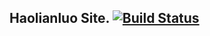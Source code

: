 Haolianluo Site. [![Build Status](https://travis-ci.org/haolianluo/site.svg?branch=master)](https://travis-ci.org/haolianluo/site)
---
